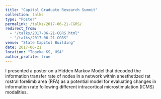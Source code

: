```yaml
---
title: "Capitol Graduate Research Summit"
collection: talks
type: "Poster"
permalink: /talks/2017-06-21-CGRS/
redirect_from:
  - "/talks/2017-06-21-CGRS.html"
  - "/talks/2017-06-21-CGRS"
venue: "State Capitol Building"
date: 2017-06-21
location: "Topeka KS, USA"
author_profile: true
---
```


I presented a poster on a Hidden Markov Model that decoded the information transfer rate of nodes in a network within anesthetized rat rostral forelimb area (RFA) as a potential model for evaluating changes in information rate following different intracortical microstimulation (ICMS) modalities.
